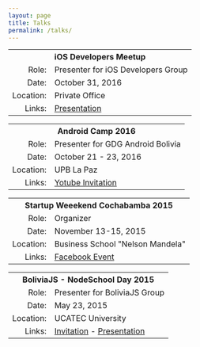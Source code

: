 ```yaml
---
layout: page
title: Talks
permalink: /talks/
---
```


<table style="width: auto">
	<tr>
		<th colspan="2" style="text-align: center">
			iOS Developers Meetup
		</th>
	</tr>
	<tr>
		<td style="text-align: right">Role:</td>
		<td>Presenter for iOS Developers Group</td>
	</tr>
	<tr>
		<td style="text-align: right">Date:</td>
		<td>October 31, 2016</td>
	</tr>
	<tr>
		<td style="text-align: right">Location:</td>
		<td>Private Office</td>
	</tr>
	<tr>
		<td style="text-align: right">Links:</td>
		<td>
			<a href="https://docs.google.com/presentation/d/1ngw4YRY6Nb7Li79Ma4rNst3PvisaF528mvj54JPWwhk/edit?usp=sharing" target="_blank">Presentation</a>
		</td>
	</tr>	
</table>

<table style="width: auto">
	<tr>
		<th colspan="2" style="text-align: center">
			Android Camp 2016
		</th>
	</tr>
	<tr>
		<td style="text-align: right">Role:</td>
		<td>Presenter for GDG Android Bolivia</td>
	</tr>
	<tr>
		<td style="text-align: right">Date:</td>
		<td>October 21 - 23, 2016</td>
	</tr>
	<tr>
		<td style="text-align: right">Location:</td>
		<td>UPB La Paz</td>
	</tr>
	<tr>
		<td style="text-align: right">Links:</td>
		<td>
			<a href="https://www.youtube.com/watch?v=Hq9C4acL4As" target="_blank">Yotube Invitation</a>
		</td>
	</tr>	
</table>

<table style="width: auto">
	<tr>
		<th colspan="2" style="text-align: center">
			Startup Weeekend Cochabamba 2015
		</th>
	</tr>
	<tr>
		<td style="text-align: right">Role:</td>
		<td>Organizer</td>
	</tr>
	<tr>
		<td style="text-align: right">Date:</td>
		<td>November 13-15, 2015</td>
	</tr>
	<tr>
		<td style="text-align: right">Location:</td>
		<td>Business School "Nelson Mandela"</td>
	</tr>
	<tr>
		<td style="text-align: right">Links:</td>
		<td>
			<a href="https://www.facebook.com/events/unm-escuela-de-negocios-nelson-mandela/startup-weekend-cochabamba-2015/742348839202904/" target="_blank">Facebook Event</a>
		</td>
	</tr>	
</table>

<table style="width: auto">
	<tr>
		<th colspan="2" style="text-align: center">
			BoliviaJS - NodeSchool Day 2015
		</th>
	</tr>
	<tr>
		<td style="text-align: right">Role:</td>
		<td>Presenter for BoliviaJS Group</td>
	</tr>
	<tr>
		<td style="text-align: right">Date:</td>
		<td>May 23, 2015</td>
	</tr>
	<tr>
		<td style="text-align: right">Location:</td>
		<td>UCATEC University</td>
	</tr>
	<tr>
		<td style="text-align: right">Links:</td>
		<td>
			<a href="https://twitter.com/BoliviaJs/status/601487675862953985" target="_blank">Invitation</a> - 
			<a href="https://docs.google.com/presentation/d/1ngw4YRY6Nb7Li79Ma4rNst3PvisaF528mvj54JPWwhk/edit?usp=sharing" target="_blank">Presentation</a>
		</td>
	</tr>	
</table>
